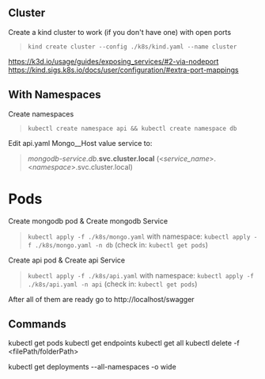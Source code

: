 
## Cluster
Create a kind cluster to work (if you don't have one) with open ports
> `kind create cluster --config ./k8s/kind.yaml --name cluster`

https://k3d.io/usage/guides/exposing_services/#2-via-nodeport
https://kind.sigs.k8s.io/docs/user/configuration/#extra-port-mappings


## With Namespaces
Create namespaces
> `kubectl create namespace api && kubectl create namespace db`

Edit api.yaml Mongo__Host value service to:
> *mongodb-service*.*db*.**svc.cluster.local**
(<*service_name*>.<*namespace*>.svc.cluster.local)

# Pods
Create mongodb pod & Create mongodb Service
> `kubectl apply -f ./k8s/mongo.yaml`
> with namespace: `kubectl apply -f ./k8s/mongo.yaml -n db`
(check in: `kubectl get pods`)



Create api pod & Create api Service
> `kubectl apply -f ./k8s/api.yaml`
> with namespace: `kubectl apply -f ./k8s/api.yaml -n api`
(check in: `kubectl get pods`)


After all of them are ready go to http://localhost/swagger



## Commands
kubectl get pods
kubectl get endpoints
kubectl get all
kubectl delete -f <filePath/folderPath>

kubectl get deployments --all-namespaces -o wide
